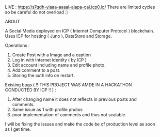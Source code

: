 LIVE : https://s7qdh-yiaaa-aaaal-ajapa-cai.icp0.io/
There are limited cycles so be careful do not overload :)


ABOUT

A Social Media deployed on ICP ( Internet Computer Protocol ) blockchain. 
Uses ICP for hosting ( Juno ), DataStore and Storage.


Operations :

1. Create Post with a Image and a caption
2. Log in with Internet identity ( by ICP )
3. Edit account including name and profile photo.
4. Add comment to a post.
5. Storing the auth info on restart.


Existing bugs ( !! THIS PROJECT WAS AMDE IN A HACKATHON CONDUCTED BY ICP !! ) :

1. After changing name it does not reflects in previous posts and comments.
2. Same issue as 1 with profile photos
3. poor implementation of comments and thus not scalable.

I will be fixing the issues and make the code be of production level as soon as I get time.
